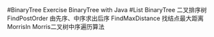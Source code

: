 #BinaryTree
    Exercise BinaryTree with Java
#List
    BinaryTree 二叉排序树
    FindPostOrder 由先序、中序求出后序
    FindMaxDistance 找结点最大距离
    MorrisIn Morris二叉树中序遍历算法
